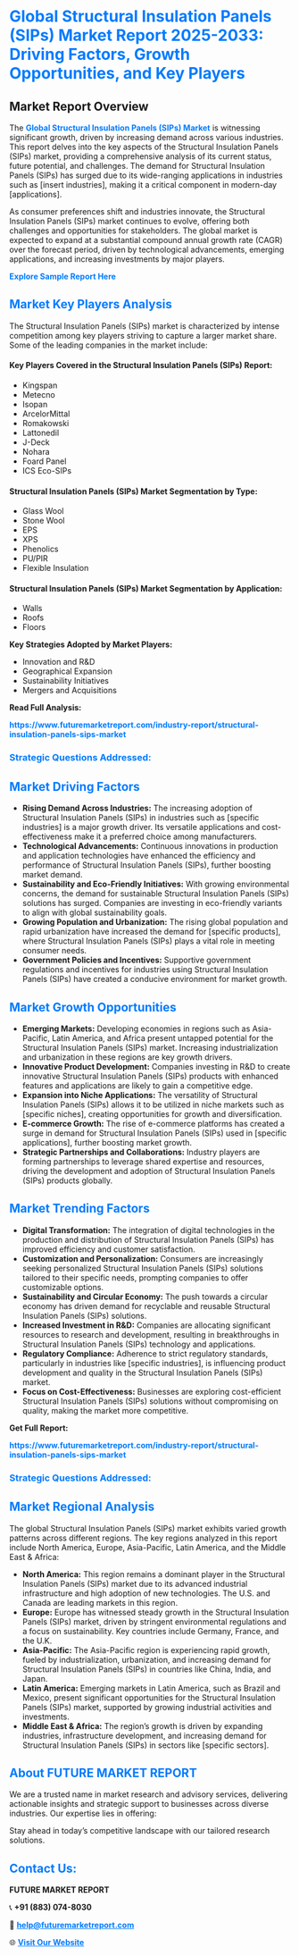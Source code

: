 <h1 style="color: #007BFF;">Global Structural Insulation Panels (SIPs) Market Report 2025-2033: Driving Factors, Growth Opportunities, and Key Players</h1>

<section id="overview">
<h2>Market Report Overview</h2>
<p>The <a href="https://www.futuremarketreport.com/industry-report/structural-insulation-panels-sips-market" style="color: #007BFF; text-decoration: none;"><strong>Global Structural Insulation Panels (SIPs) Market</strong></a> is witnessing significant growth, driven by increasing demand across various industries. This report delves into the key aspects of the Structural Insulation Panels (SIPs) market, providing a comprehensive analysis of its current status, future potential, and challenges. The demand for Structural Insulation Panels (SIPs) has surged due to its wide-ranging applications in industries such as [insert industries], making it a critical component in modern-day [applications].</p>
<p>As consumer preferences shift and industries innovate, the Structural Insulation Panels (SIPs) market continues to evolve, offering both challenges and opportunities for stakeholders. The global market is expected to expand at a substantial compound annual growth rate (CAGR) over the forecast period, driven by technological advancements, emerging applications, and increasing investments by major players.</p>
</section>

<section id="overview">
<p><a href="https://www.futuremarketreport.com/request-sample/reportId=61323" style="color: #007BFF; text-decoration: none;"><strong>Explore Sample Report Here</strong></a></p>
</section>

<section id="key-players">
<h2 style="color: #007BFF;">Market Key Players Analysis</h2>
<p>The Structural Insulation Panels (SIPs) market is characterized by intense competition among key players striving to capture a larger market share. Some of the leading companies in the market include:</p>
<h4>Key Players Covered in the Structural Insulation Panels (SIPs) Report:</h4>
<ul><li>Kingspan</li><li>Metecno</li><li>Isopan</li><li>ArcelorMittal</li><li>Romakowski</li><li>Lattonedil</li><li>J-Deck</li><li>Nohara</li><li>Foard Panel</li><li>ICS Eco-SIPs</li></ul>
<h4>Structural Insulation Panels (SIPs) Market Segmentation by Type:</h4>
<ul><li>Glass Wool</li><li>Stone Wool</li><li>EPS</li><li>XPS</li><li>Phenolics</li><li>PU/PIR</li><li>Flexible Insulation</li></ul>

<h4>Structural Insulation Panels (SIPs) Market Segmentation by Application:</h4>
<ul><li>Walls</li><li>Roofs</li><li>Floors</li></ul>
<p><strong>Key Strategies Adopted by Market Players:</strong></p>
<ul>
<li>Innovation and R&D</li>
<li>Geographical Expansion</li>
<li>Sustainability Initiatives</li>
<li>Mergers and Acquisitions</li>
</ul>
</section>

<section>
<p><strong>Read Full Analysis: </strong></p><a href="https://www.futuremarketreport.com/industry-report/structural-insulation-panels-sips-market" style="color: #007BFF; text-decoration: none;"><strong>https://www.futuremarketreport.com/industry-report/structural-insulation-panels-sips-market</strong></a>
<h3 style="color: #007BFF;">Strategic Questions Addressed:</h3>
</section>

<section id="driving-factors">
<h2 style="color: #007BFF;">Market Driving Factors</h2>
<ul>
<li><strong>Rising Demand Across Industries:</strong> The increasing adoption of Structural Insulation Panels (SIPs) in industries such as [specific industries] is a major growth driver. Its versatile applications and cost-effectiveness make it a preferred choice among manufacturers.</li>
<li><strong>Technological Advancements:</strong> Continuous innovations in production and application technologies have enhanced the efficiency and performance of Structural Insulation Panels (SIPs), further boosting market demand.</li>
<li><strong>Sustainability and Eco-Friendly Initiatives:</strong> With growing environmental concerns, the demand for sustainable Structural Insulation Panels (SIPs) solutions has surged. Companies are investing in eco-friendly variants to align with global sustainability goals.</li>
<li><strong>Growing Population and Urbanization:</strong> The rising global population and rapid urbanization have increased the demand for [specific products], where Structural Insulation Panels (SIPs) plays a vital role in meeting consumer needs.</li>
<li><strong>Government Policies and Incentives:</strong> Supportive government regulations and incentives for industries using Structural Insulation Panels (SIPs) have created a conducive environment for market growth.</li>
</ul>
</section>

<section id="growth-opportunities">
<h2 style="color: #007BFF;">Market Growth Opportunities</h2>
<ul>
<li><strong>Emerging Markets:</strong> Developing economies in regions such as Asia-Pacific, Latin America, and Africa present untapped potential for the Structural Insulation Panels (SIPs) market. Increasing industrialization and urbanization in these regions are key growth drivers.</li>
<li><strong>Innovative Product Development:</strong> Companies investing in R&D to create innovative Structural Insulation Panels (SIPs) products with enhanced features and applications are likely to gain a competitive edge.</li>
<li><strong>Expansion into Niche Applications:</strong> The versatility of Structural Insulation Panels (SIPs) allows it to be utilized in niche markets such as [specific niches], creating opportunities for growth and diversification.</li>
<li><strong>E-commerce Growth:</strong> The rise of e-commerce platforms has created a surge in demand for Structural Insulation Panels (SIPs) used in [specific applications], further boosting market growth.</li>
<li><strong>Strategic Partnerships and Collaborations:</strong> Industry players are forming partnerships to leverage shared expertise and resources, driving the development and adoption of Structural Insulation Panels (SIPs) products globally.</li>
</ul>
</section>

<section id="trending-factors">
<h2 style="color: #007BFF;">Market Trending Factors</h2>
<ul>
<li><strong>Digital Transformation:</strong> The integration of digital technologies in the production and distribution of Structural Insulation Panels (SIPs) has improved efficiency and customer satisfaction.</li>
<li><strong>Customization and Personalization:</strong> Consumers are increasingly seeking personalized Structural Insulation Panels (SIPs) solutions tailored to their specific needs, prompting companies to offer customizable options.</li>
<li><strong>Sustainability and Circular Economy:</strong> The push towards a circular economy has driven demand for recyclable and reusable Structural Insulation Panels (SIPs) solutions.</li>
<li><strong>Increased Investment in R&D:</strong> Companies are allocating significant resources to research and development, resulting in breakthroughs in Structural Insulation Panels (SIPs) technology and applications.</li>
<li><strong>Regulatory Compliance:</strong> Adherence to strict regulatory standards, particularly in industries like [specific industries], is influencing product development and quality in the Structural Insulation Panels (SIPs) market.</li>
<li><strong>Focus on Cost-Effectiveness:</strong> Businesses are exploring cost-efficient Structural Insulation Panels (SIPs) solutions without compromising on quality, making the market more competitive.</li>
</ul>
</section>

<section>
<p><strong>Get Full Report: </strong></p><a href="https://www.futuremarketreport.com/industry-report/structural-insulation-panels-sips-market" style="color: #007BFF; text-decoration: none;"><strong>https://www.futuremarketreport.com/industry-report/structural-insulation-panels-sips-market</strong></a>
<h3 style="color: #007BFF;">Strategic Questions Addressed:</h3>
</section>


<section id="regional-analysis">
<h2 style="color: #007BFF;">Market Regional Analysis</h2>
<p>The global Structural Insulation Panels (SIPs) market exhibits varied growth patterns across different regions. The key regions analyzed in this report include North America, Europe, Asia-Pacific, Latin America, and the Middle East & Africa:</p>
<ul>
<li><strong>North America:</strong> This region remains a dominant player in the Structural Insulation Panels (SIPs) market due to its advanced industrial infrastructure and high adoption of new technologies. The U.S. and Canada are leading markets in this region.</li>
<li><strong>Europe:</strong> Europe has witnessed steady growth in the Structural Insulation Panels (SIPs) market, driven by stringent environmental regulations and a focus on sustainability. Key countries include Germany, France, and the U.K.</li>
<li><strong>Asia-Pacific:</strong> The Asia-Pacific region is experiencing rapid growth, fueled by industrialization, urbanization, and increasing demand for Structural Insulation Panels (SIPs) in countries like China, India, and Japan.</li>
<li><strong>Latin America:</strong> Emerging markets in Latin America, such as Brazil and Mexico, present significant opportunities for the Structural Insulation Panels (SIPs) market, supported by growing industrial activities and investments.</li>
<li><strong>Middle East & Africa:</strong> The region’s growth is driven by expanding industries, infrastructure development, and increasing demand for Structural Insulation Panels (SIPs) in sectors like [specific sectors].</li>
</ul>
</section>

<footer>
<h2 style="color: #007BFF;">About FUTURE MARKET REPORT</h2>
<p>We are a trusted name in market research and advisory services, delivering actionable insights and strategic support to businesses across diverse industries. Our expertise lies in offering:</p>

<p>Stay ahead in today’s competitive landscape with our tailored research solutions.</p>

<h2 style="color: #007BFF;">Contact Us:</h2>
<p><strong>FUTURE MARKET REPORT</strong></p>
<p>📞 <strong>+91 (883) 074-8030</strong></p>
<p>📧 <strong><a href="mailto:help@futuremarketreport.com" style="color: #007BFF;">help@futuremarketreport.com</a></strong></p>
<p>🌐 <strong><a href="https://www.futuremarketreport.com/" style="color: #007BFF;">Visit Our Website</a></strong></p>
</footer>